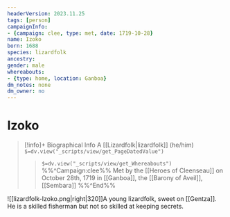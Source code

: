 ```yaml
---
headerVersion: 2023.11.25
tags: [person]
campaignInfo:
- {campaign: clee, type: met, date: 1719-10-28}
name: Izoko
born: 1688
species: lizardfolk
ancestry:
gender: male
whereabouts:
- {type: home, location: Ganboa}
dm_notes: none
dm_owner: no
---
```

# Izoko
>[!info]+ Biographical Info
> A [[Lizardfolk|lizardfolk]] (he/him)
> `$=dv.view("_scripts/view/get_PageDatedValue")`
>> `$=dv.view("_scripts/view/get_Whereabouts")`
>> %%^Campaign:clee%% Met by the [[Heroes of Cleenseau]] on October 28th, 1719 in [[Ganboa]], the [[Barony of Aveil]], [[Sembara]] %%^End%%

![[lizardfolk-Izoko.png|right|320]]A young lizardfolk, sweet on [[Gentza]]. He is a skilled fisherman but not so skilled at keeping secrets. 
